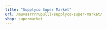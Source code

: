 ```yaml
---
title: "Supplyco Super Market"
url: /muvaarrrrupulll/supplyco-super-market/
shop: supermarket
---
```

